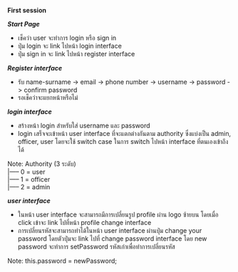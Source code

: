 **First session**

***Start Page***
* เช็คว่า user จะทำการ login หรือ sign in 
* ปุ่ม login จะ link ไปหน้า login interface
* ปุ่ม sign in จะ link ไปหน้า register interface

***Register interface***
* รับ name-surname -> email -> phone number -> username -> password -> confirm password
* รอเช็คว่าจะแยกหน้าหรือไม่


***login interface***
* สร้างหน้า login สำหรับใส่ username และ password
* login เสร็จจะเข้าหน้า user interface ที่จะแตกต่างกันตาม authority ซึ่งแบ่งเป็น admin, officer, user โดยจะใช้ switch case ในการ switch ไปหน้า interface ที่ตนเองเข้าถึงได้

Note: Authority (3 ระดับ) \
|—– 0 = user\
|—– 1 = officer\
|—– 2 = admin


***user interface***
* ในหน้า user interface จะสามารถมีการเปลี่ยนรูป profile ผ่าน logo ซ้ายบน โดยเมื่อ click เข้าจะ link ไปที่หน้า profile change interface 
* การเปลี่ยนรหัสจะสามารถทำได้ในหน้า user interface ผ่านปุ่ม change your password โดยตัวปุ่มจะ link ไปที่ change password interface โดย new password จะทำการ setPassword รหัสเก่าเพื่อทำการเปลี่ยนรหัส

Note: this.password = newPassword;